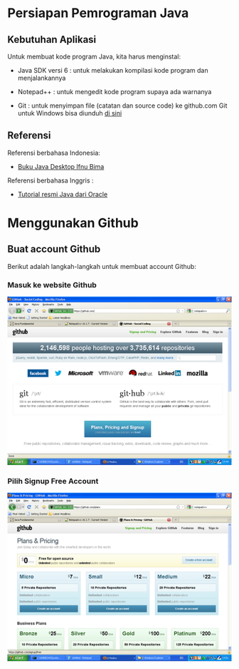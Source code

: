 # Persiapan Pemrograman Java #

## Kebutuhan Aplikasi ##

Untuk membuat kode program Java, kita harus menginstal:

- Java SDK versi 6 : untuk melakukan kompilasi kode program 
    dan menjalankannya

- Notepad++ : untuk mengedit kode program supaya ada warnanya

- Git : untuk menyimpan file (catatan dan source code) ke github.com
    Git untuk Windows bisa diunduh [di sini](http://code.google.com/p/msysgit/downloads/list?q=full+installer+official+git)

## Referensi ##

Referensi berbahasa Indonesia:

- [Buku Java Desktop Ifnu Bima]

Referensi berbahasa Inggris : 
- [Tutorial resmi Java dari Oracle]

[Buku Java Desktop Ifnu Bima]: https://kpli-jakarta-code.googlecode.com/files/Java%20Desktop%20-%20Ifnu%20Bima.pdf
[Tutorial resmi Java dari Oracle]: http://docs.oracle.com/javase/tutorial/


# Menggunakan Github #

## Buat account Github ##

Berikut adalah langkah-langkah untuk membuat account Github:

### Masuk ke website Github ###

![Website Github](gambar/01-homepage-github.PNG)

### Pilih Signup Free Account ###

![Signup](gambar/02-create-free-account.PNG)


